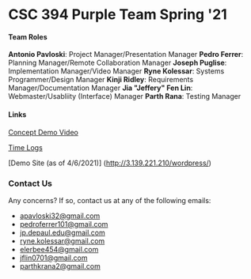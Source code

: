 # CSC 394 Purple Team Spring '21

#### Team Roles

**Antonio Pavloski**: Project Manager/Presentation Manager
**Pedro Ferrer**: Planning Manager/Remote Collaboration Manager
**Joseph Puglise**: Implementation Manager/Video Manager
**Ryne Kolessar**: Systems Programmer/Design Manager
**Kinji Ridley**: Requirements Manager/Documentation Manager
**Jia "Jeffery" Fen Lin**: Webmaster/Usabliity (Interface) Manager
**Parth Rana**: Testing Manager

#### Links

[Concept Demo Video](https://www.youtube.com/watch?v=AwHswhC4Ab0&ab_channel=--)

[Time Logs](https://docs.google.com/spreadsheets/d/1Ea6khLLXiTC870ymXt7jT1qEifMy6uN-g1xgE1BnhWQ/edit#gid=0)

[Demo Site (as of 4/6/2021)] (http://3.139.221.210/wordpress/)

### Contact Us

Any concerns? If so, contact us at any of the following emails:
- apavloski32@gmail.com
- pedroferrer101@gmail.com
- jp.depaul.edu@gmail.com
- ryne.kolessar@gmail.com
- elerbee454@gmail.com
- jflin0701@gmail.com
- parthkrana2@gmail.com
